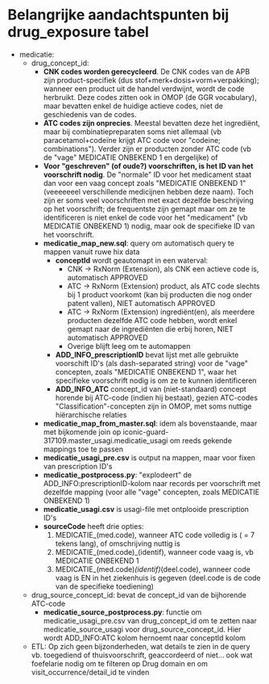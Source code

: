 # Belangrijke aandachtspunten bij drug_exposure tabel

- medicatie:
  - drug_concept_id:
    - **CNK codes worden gerecycleerd**. De CNK codes van de APB zijn product-specifiek (dus stof+merk+dosis+vorm+verpakking); wanneer een product uit de handel verdwijnt, wordt de code herbruikt. Deze codes zitten ook in OMOP (de GGR vocabulary), maar bevatten enkel de huidige actieve codes, niet de geschiedenis van de codes.
    - **ATC codes zijn onprecies**. Meestal bevatten deze het ingrediënt, maar bij combinatiepreparaten soms niet allemaal (vb paracetamol+codeïne krijgt ATC code voor "codeine; combinations"). Verder zijn er producten zonder ATC code (vb de "vage" MEDICATIE ONBEKEND 1 en dergelijke) of 
    - **Voor "geschreven" (of oude?) voorschriften, is het ID van het voorschrift nodig**. De "normale" ID voor het medicament staat dan voor een vaag concept zoals "MEDICATIE ONBEKEND 1" (veeeeeeel verschillende medicijnen hebben deze naam). Toch zijn er soms veel voorschriften met exact dezelfde beschrijving op het voorschrift; de frequentste zijn gemapt maar om ze te identificeren is niet enkel de code voor het "medicament" (vb MEDICATIE ONBEKEND 1) nodig, maar ook de specifieke ID van het voorschrift.
    - **medicatie_map_new.sql**: query om automatisch query te mappen vanuit ruwe hix data
      - **conceptId** wordt geautomapt in een waterval:
        - CNK -> RxNorm (Extension), als CNK een actieve code is, automatisch APPROVED
        - ATC -> RxNorm (Extension) product, als ATC code slechts bij 1 product voorkomt (kan bij producten die nog onder patent vallen), NIET automatisch APPROVED
        - ATC -> RxNorm (Extension) ingrediënt(en), als meerdere producten dezelfde ATC code hebben, wordt enkel gemapt naar de ingrediënten die erbij horen, NIET automatisch APPROVED
        - Overige blijft leeg om te automappen
      - **ADD_INFO_prescriptionID** bevat lijst met alle gebruikte voorschift ID's (als dash-separated string) voor de "vage" concepten, zoals "MEDICATIE ONBEKEND 1", waar het specifieke voorschrift nodig is om ze te kunnen identificeren
      - **ADD_INFO_ATC** concept_id van (niet-standaard) concept horende bij ATC-code (indien hij bestaat), gezien ATC-codes "Classification"-concepten zijn in OMOP, met soms nuttige hiërarchische relaties
    - **medicatie_map_from_master.sql**: idem als bovenstaande, maar met bijkomende join op iconic-guard-317109.master_usagi.medicatie_usagi om reeds gekende mappings toe te passen
    - **medicatie_usagi_pre.csv** is output na mappen, maar voor fixen van prescription ID's
    - **medicatie_postprocess.py**: "explodeert" de ADD_INFO:prescriptionID-kolom naar records per voorschrift met dezelfde mapping (voor alle "vage" concepten, zoals MEDICATIE ONBEKEND 1)
    - **medicatie_usagi.csv** is usagi-file met ontplooide prescription ID's
    - **sourceCode** heeft drie opties:
      1. MEDICATIE_(med.code), wanneer ATC code volledig is ( = 7 tekens lang), of omschrijving nuttig is
      2. MEDICATIE_(med.code)_(identif), wanneer code vaag is, vb MEDICATIE ONBEKEND 1
      3. MEDICATIE_(med.code)_(identif)_(deel.code), wanneer code vaag is EN in het ziekenhuis is gegeven (deel.code is de code van de specifieke toediening)
  - drug_source_concept_id: bevat de concept_id van de bijhorende ATC-code
    - **medicatie_source_postprocess.py**: functie om medicatie_usagi_pre.csv van drug_concept_id om te zetten naar medicatie_source_usagi voor drug_source_concept_id. Hier wordt ADD_INFO:ATC kolom hernoemt naar conceptId kolom
  - ETL: Op zich geen bijzonderheden, wat details te zien in de query vb. toegediend of thuisvoorschrift, geaccordeerd of niet... ook wat foefelarie nodig om te filteren op Drug domain en om visit_occurrence/detail_id te vinden
